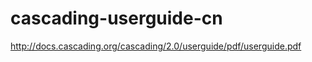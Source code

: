 cascading-userguide-cn
======================

http://docs.cascading.org/cascading/2.0/userguide/pdf/userguide.pdf
